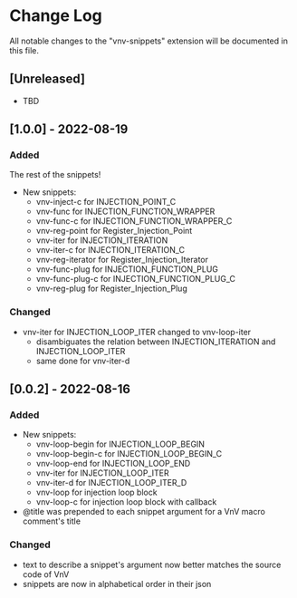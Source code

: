 # Change Log

All notable changes to the "vnv-snippets" extension will be documented in this file.

<!-- Check [Keep a Changelog](http://keepachangelog.com/) for recommendations on how to structure this file. -->

## [Unreleased]

- TBD 

## [1.0.0] - 2022-08-19
### Added
The rest of the snippets!

- New snippets:
    - vnv-inject-c for INJECTION\_POINT\_C
    - vnv-func for INJECTION\_FUNCTION\_WRAPPER
    - vnv-func-c for INJECTION\_FUNCTION\_WRAPPER\_C
    - vnv-reg-point for Register\_Injection\_Point
    - vnv-iter for INJECTION\_ITERATION
    - vnv-iter-c for INJECTION\_ITERATION\_C
    - vnv-reg-iterator for Register\_Injection\_Iterator
    - vnv-func-plug for INJECTION\_FUNCTION\_PLUG
    - vnv-func-plug-c for INJECTION\_FUNCTION\_PLUG\_C
    - vnv-reg-plug for Register\_Injection\_Plug

### Changed
- vnv-iter for INJECTION\_LOOP\_ITER changed to vnv-loop-iter
  - disambiguates the relation between INJECTION\_ITERATION and INJECTION\_LOOP\_ITER
  - same done for vnv-iter-d

## [0.0.2] - 2022-08-16
### Added
- New snippets:
    - vnv-loop-begin for INJECTION\_LOOP\_BEGIN
    - vnv-loop-begin-c for INJECTION\_LOOP\_BEGIN\_C
    - vnv-loop-end for INJECTION\_LOOP\_END
    - vnv-iter for INJECTION\_LOOP\_ITER
    - vnv-iter-d for INJECTION\_LOOP\_ITER\_D
    - vnv-loop for injection loop block
    - vnv-loop-c for injection loop block with callback
- @title was prepended to each snippet argument for a VnV macro comment's title

### Changed
- text to describe a snippet's argument now better matches the source code of VnV
- snippets are now in alphabetical order in their json
